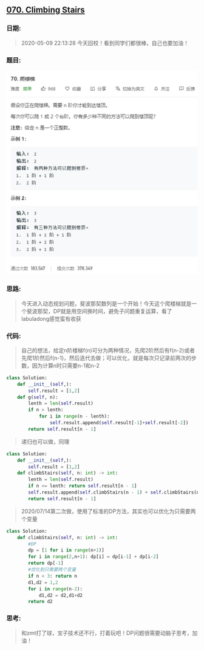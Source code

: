## [070. Climbing Stairs](https://leetcode-cn.com/problems/Climbing-Stairs)
### 日期:
>2020-05-09 22:13:28 今天回校！看到同学们都很棒，自己也要加油！
### 题目:
![text](https://github.com/zjuzhfbloodz/LeetCode/blob/master/questions/0070.png?raw=true)
### 思路:
>今天进入动态规划问题，斐波那契数列是一个开始！今天这个爬楼梯就是一个斐波那契，DP就是用空间换时间，避免子问题重复运算，看了labuladong感觉蛮有收获
### 代码:

> 自己的想法，给定n阶楼梯f(n)可分为两种情况，先爬2阶然后有f(n-2)或者先爬1阶然后f(n-1)，然后迭代去做；可以优化，就是每次只记录前两次的步数，因为计算n时只需要n-1和n-2
```python
class Solution:
    def __init__(self,):
        self.result = [1,2]  
    def g(self, n):
        lenth = len(self.result)
        if n > lenth:
            for i in range(n - lenth):
                self.result.append(self.result[-1]+self.result[-2])
        return self.result[n - 1]
```
> 递归也可以做，同理
```python
class Solution:
    def __init__(self,):
        self.result = [1,2] 
    def climbStairs(self, n: int) -> int:
        lenth = len(self.result)
        if n <= lenth: return self.result[n - 1]
        self.result.append(self.climbStairs(n - 1) + self.climbStairs(n - 2))
        return self.result[n - 1]
```
>2020/07/14第二次做，使用了标准的DP方法，其实也可以优化为只需要两个变量
```python
class Solution:
    def climbStairs(self, n: int) -> int:
        #DP
        dp = [1 for i in range(n+1)]
        for i in range(2,n+1): dp[i] = dp[i-1] + dp[i-2]
        return dp[-1]
        #优化到只需要两个变量
        if n < 3: return n
        d1,d2 = 1,2
        for i in range(n-2):
            d1,d2 = d2,d1+d2
        return d2
```
### 思考:
>和zmt打了球，宝子技术还不行，打着玩吧！DP问题很需要动脑子思考，加油！

